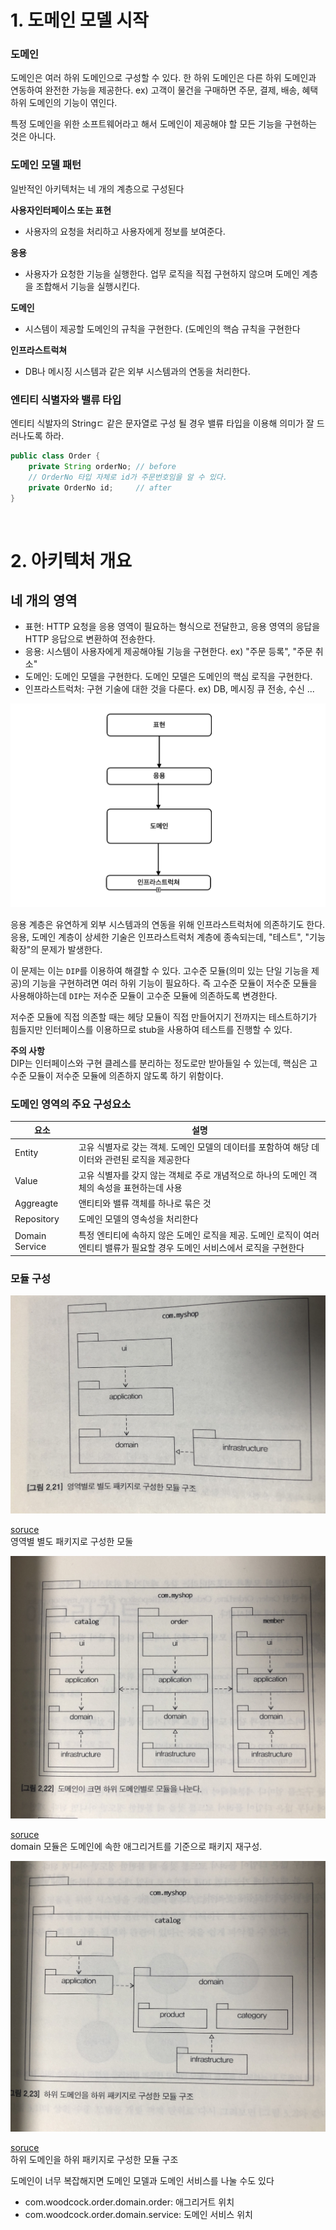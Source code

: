 # 1. 도메인 모델 시작

### 도메인

도메인은 여러 하위 도메인으로 구성할 수 있다. 한 하위 도메인은 다른 하위 도메인과 연동하여 완전한 가능을 제공한다. ex) 고객이 물건을 구매하면 주문, 결제, 배송, 혜택 하위 도메인의 기능이 엮인다. 

특정 도메인을 위한 소프트웨어라고 해서 도메인이 제공해야 할 모든 기능을 구현하는 것은 아니다.

### 도메인 모델 패턴

일반적인 아키텍처는 네 개의 계층으로 구성된다

**사용자인터페이스 또는 표현**

- 사용자의 요청을 처리하고 사용자에게 정보를 보여준다.

**응용**

- 사용자가 요청한 기능을 실행한다. 업무 로직을 직접 구현하지 않으며 도메인 계층을 조합해서 기능을 실행시킨다.

**도메인**

- 시스템이 제공할 도메인의 규칙을 구현한다. (도메인의 핵슴 규칙을 구현한다

**인프라스트럭쳐**

- DB나 메시징 시스템과 같은 외부 시스템과의 연동을 처리한다.

### 엔티티 식별자와 밸류 타입

엔티티 식발자의 Stringㄷ 같은 문자열로 구성 될 경우 밸류 타입을 이용해 의미가 잘 드러나도록 하라.

```java
public class Order {
    private String orderNo; // before
	// OrderNo 타입 자체로 id가 주문번호임을 알 수 있다.
	private OrderNo id;     // after    
}
```
</br>

# 2. 아키텍처 개요

## 네 개의 영역

- 표현: HTTP 요청을 응용 영역이 필요하는 형식으로 전달한고, 응용 영역의 응답을 HTTP 응답으로 변환하여 전송한다.
- 응용: 시스템이 사용자에게 제공해야될 기능을 구현한다. ex) "주문 등록", "주문 취소"
- 도메인: 도메인 모델을 구현한다. 도메인 모델은 도메인의 핵심 로직을 구현한다.
- 인프라스트럭처: 구현 기술에 대한 것을 다룬다. ex) DB, 메시징 큐 전송, 수신 ...

![st](../assets/DDD/ddd-1.png)

응용 계층은 유연하게 외부 시스템과의 연동을 위해 인프라스트럭처에 의존하기도 한다.
</br>
응용, 도메인 계층이 상세한 기술은 인프라스트럭처 계층에 종속되는데, "테스트", "기능 확장"의 문제가 발생한다.
</br>

이 문제는 이는 `DIP`를 이용하여 해결할 수 있다. 고수준 모듈(의미 있는 단일 기능을 제공)의 기능을 구현하려면 여러 하위 기능이 필요하다. 즉 고수준 모듈이 저수준 모듈을 사용해야하는데 `DIP`는 저수준 모듈이 고수준 모듈에 의존하도록 변경한다.
</br>

저수준 모듈에 직접 의존할 때는 헤당 모듈이 직접 만들어지기 전까지는 테스트하기가 힘들지만 인터페이스를 이용하므로 stub을 사용하여 테스트를 진행할 수 있다.

**주의 사항**
</br>
DIP는 인터페이스와 구현 클레스를 분리하는 정도로만 받아들일 수 있는데, 핵심은 고수준 모듈이 저수준 모듈에 의존하지 않도록 하기 위함이다.


### 도메인 영역의 주요 구성요소

|요소|설명|
|---|---|
|Entity| 고유 식별자로 갖는 객체. 도메인 모델의 데이터를 포함하여 해당 데이터와 관련된 로직을 제공한다
|Value| 고유 식별자를 갖지 않는 객체로 주로 개념적으로 하나의 도메인 객체의 속성을 표현하는데 사용|
|Aggreagte| 앤티티와 밸류 객체를 하나로 묶은 것|
|Repository| 도메인 모델의 영속성을 처리한다 |
|Domain Service| 특정 엔티티에 속하지 않은 도메인 로직을 제공. 도메인 로직이 여러 엔티티 밸류가 필요할 경우 도메인 서비스에서 로직을 구현한다|

### 모듈 구성

![m](../assets/DDD/ddd-4.jpg) </br>

[soruce](https://www.aladin.co.kr/shop/wproduct.aspx?ItemId=84000742)
</br>
영역별 별도 패키지로 구성한 모둘

![m](../assets/DDD/ddd-3.jpg)

[soruce](https://www.aladin.co.kr/shop/wproduct.aspx?ItemId=84000742)
</br>
domain 모듈은 도메인에 속한 애그리거트를 기준으로 패키지 재구성.

![m](../assets/DDD/ddd-2.jpg)


[soruce](https://www.aladin.co.kr/shop/wproduct.aspx?ItemId=84000742)
</br>
하위 도메인을 하위 패키지로 구성한 모듈 구조

도메인이 너무 복잡해지면 도메인 모델과 도메인 서비스를 나눌 수도 있다
- com.woodcock.order.domain.order: 애그리거트 위치
- com.woodcock.order.domain.service: 도메인 서비스 위치
